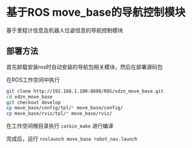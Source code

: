 基于ROS move_base的导航控制模块
====================

基于里程计信息及机器人位姿信息的导航控制模块

## 部署方法
首先卸载安装ros时自动安装的导航包相关模块，然后在部署源码包

在ROS工作空间中执行
```sh
git clone http://192.168.1.100:8888/ROS/xdzn_move_base.git
cd xdzn_move_base
git checkout develop
cp move_base/config/tpl/* move_base/config/
cp move_base/rviz/tpl/* move_base/rviz/
```

在工作空间根目录执行 `catkin_make` 进行编译

完成后，运行 `roslaunch move_base robot_nav.launch`